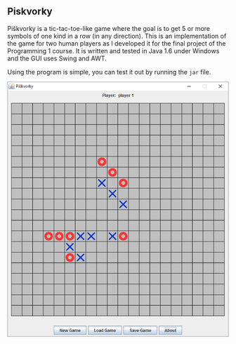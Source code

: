 ## Piskvorky
Piškvorky is a tic-tac-toe-like game where the goal is to get 5 or more symbols of one kind in a row (in any direction). 
This is an implementation of the game for two human players as I developed it for the final project of the Programming 1 course. It is written and tested in Java 1.6 under Windows and the GUI uses Swing and AWT.

Using the program is simple, you can test it out by running the `jar` file.


<img src="https://raw.githubusercontent.com/vonovak/coding-assignments/assignment/tic-tac-toe/piskvorky.png" width="550">
